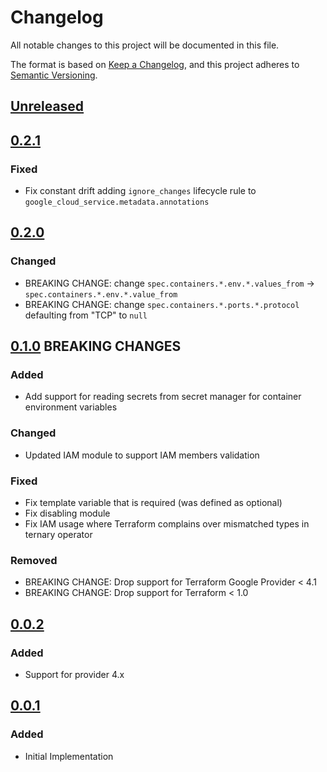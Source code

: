 # Changelog

All notable changes to this project will be documented in this file.

The format is based on [Keep a Changelog](https://keepachangelog.com/en/1.0.0/),
and this project adheres to [Semantic Versioning](https://semver.org/spec/v2.0.0.html).

## [Unreleased]

## [0.2.1]

### Fixed

- Fix constant drift adding `ignore_changes` lifecycle rule to `google_cloud_service.metadata.annotations`

## [0.2.0]

### Changed

- BREAKING CHANGE: change `spec.containers.*.env.*.values_from` -> `spec.containers.*.env.*.value_from`
- BREAKING CHANGE: change `spec.containers.*.ports.*.protocol` defaulting from "TCP" to `null`

## [0.1.0] BREAKING CHANGES

### Added

- Add support for reading secrets from secret manager for container environment variables

### Changed

- Updated IAM module to support IAM members validation

### Fixed

- Fix template variable that is required (was defined as optional)
- Fix disabling module
- Fix IAM usage where Terraform complains over mismatched types in ternary operator

### Removed

- BREAKING CHANGE: Drop support for Terraform Google Provider < 4.1
- BREAKING CHANGE: Drop support for Terraform < 1.0

## [0.0.2]

### Added

- Support for provider 4.x

## [0.0.1]

### Added

- Initial Implementation

<!-- markdown-link-check-disable -->

[unreleased]: https://github.com/mineiros-io/terraform-google-cloud-run/compare/v0.2.1...HEAD
[0.2.1]: https://github.com/mineiros-io/terraform-google-cloud-run/compare/v0.2.0...v0.2.1
[0.2.0]: https://github.com/mineiros-io/terraform-google-cloud-run/compare/v0.1.0...v0.2.0
[0.1.0]: https://github.com/mineiros-io/terraform-google-cloud-run/compare/v0.0.2...v0.1.0
[0.0.2]: https://github.com/mineiros-io/terraform-google-cloud-run/compare/v0.0.1...v0.0.2
[0.0.1]: https://github.com/mineiros-io/terraform-google-cloud-run/releases/tag/v0.0.1

<!-- markdown-link-check-disabled -->
